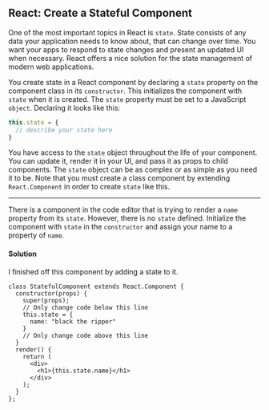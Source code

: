## React: Create a Stateful Component

One of the most important topics in React is `state`. State consists of any data your application needs to know about, that can change over time. You want your apps to respond to state changes and present an updated UI when necessary. React offers a nice solution for the state management of modern web applications.

You create state in a React component by declaring a `state` property on the component class in its `constructor`. This initializes the component with `state` when it is created. The `state` property must be set to a JavaScript `object`. Declaring it looks like this:

```jsx
this.state = {
  // describe your state here
}
```

You have access to the `state` object throughout the life of your component. You can update it, render it in your UI, and pass it as props to child components. The `state` object can be as complex or as simple as you need it to be. Note that you must create a class component by extending `React.Component` in order to create `state` like this.

------

There is a component in the code editor that is trying to render a `name` property from its `state`. However, there is no `state` defined. Initialize the component with `state` in the `constructor` and assign your name to a property of `name`.



#### Solution

I finished off this component by adding a state to it. 

`````react
class StatefulComponent extends React.Component {
  constructor(props) {
    super(props);
    // Only change code below this line
    this.state = {
      name: "black the ripper"
    }
    // Only change code above this line
  }
  render() {
    return (
      <div>
        <h1>{this.state.name}</h1>
      </div>
    );
  }
};
`````
